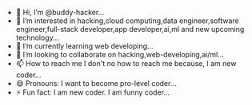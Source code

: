 - 👋 Hi, I’m @buddy-hacker...
- 👀 I’m interested in hacking,cloud computing,data engineer,software engineer,full-stack developer,app developer,ai,ml and new upcoming technology...
- 🌱 I’m currently learning web developing...
- 💞️ I’m looking to collaborate on hacking,web-developing,ai/ml...
- 📫 How to reach me I don't no how to reach me because, I am new coder...
- 😄 Pronouns: I want to become pro-level coder...
- ⚡ Fun fact: I am new coder. I am funny coder...

<!---
buddy-hacker/buddy-hacker is a ✨ special ✨ repository because its `README.md` (this file) appears on your GitHub profile.
You can click the Preview link to take a look at your changes.
--->
